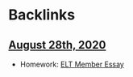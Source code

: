 
# Backlinks
## [August 28th, 2020](<August 28th, 2020.md>)
- Homework: [ELT Member Essay](<ELT Member Essay.md>)

